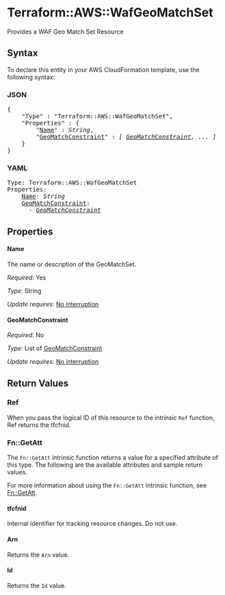 # Terraform::AWS::WafGeoMatchSet

Provides a WAF Geo Match Set Resource

## Syntax

To declare this entity in your AWS CloudFormation template, use the following syntax:

### JSON

<pre>
{
    "Type" : "Terraform::AWS::WafGeoMatchSet",
    "Properties" : {
        "<a href="#name" title="Name">Name</a>" : <i>String</i>,
        "<a href="#geomatchconstraint" title="GeoMatchConstraint">GeoMatchConstraint</a>" : <i>[ <a href="geomatchconstraint.md">GeoMatchConstraint</a>, ... ]</i>
    }
}
</pre>

### YAML

<pre>
Type: Terraform::AWS::WafGeoMatchSet
Properties:
    <a href="#name" title="Name">Name</a>: <i>String</i>
    <a href="#geomatchconstraint" title="GeoMatchConstraint">GeoMatchConstraint</a>: <i>
      - <a href="geomatchconstraint.md">GeoMatchConstraint</a></i>
</pre>

## Properties

#### Name

The name or description of the GeoMatchSet.

_Required_: Yes

_Type_: String

_Update requires_: [No interruption](https://docs.aws.amazon.com/AWSCloudFormation/latest/UserGuide/using-cfn-updating-stacks-update-behaviors.html#update-no-interrupt)

#### GeoMatchConstraint

_Required_: No

_Type_: List of <a href="geomatchconstraint.md">GeoMatchConstraint</a>

_Update requires_: [No interruption](https://docs.aws.amazon.com/AWSCloudFormation/latest/UserGuide/using-cfn-updating-stacks-update-behaviors.html#update-no-interrupt)

## Return Values

### Ref

When you pass the logical ID of this resource to the intrinsic `Ref` function, Ref returns the tfcfnid.

### Fn::GetAtt

The `Fn::GetAtt` intrinsic function returns a value for a specified attribute of this type. The following are the available attributes and sample return values.

For more information about using the `Fn::GetAtt` intrinsic function, see [Fn::GetAtt](https://docs.aws.amazon.com/AWSCloudFormation/latest/UserGuide/intrinsic-function-reference-getatt.html).

#### tfcfnid

Internal identifier for tracking resource changes. Do not use.

#### Arn

Returns the <code>Arn</code> value.

#### Id

Returns the <code>Id</code> value.

